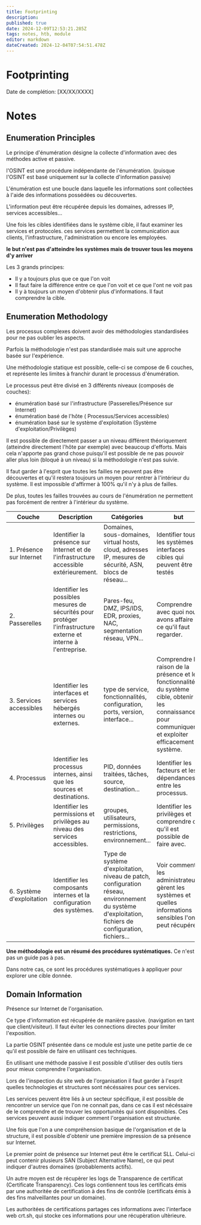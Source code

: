 ```yaml
---
title: Footprinting
description: 
published: true
date: 2024-12-09T12:53:21.285Z
tags: notes, htb, module
editor: markdown
dateCreated: 2024-12-04T07:54:51.478Z
---
```


# Footprinting

Date de complétion: [XX/XX/XXXX]

# Notes

## Enumeration Principles

Le principe d'énumération désigne la collecte d'information avec des méthodes active et passive.

l'OSINT est une procédure indépendante de l'énumération. (puisque l'OSINT est basé uniquement sur la collecte d'information passive)

L'énumération est une boucle dans laquelle les informations sont collectées à l'aide des informations possédées ou découvertes.

L'information peut être récupérée depuis les domaines, adresses IP, services accessibles...

Une fois les cibles identifiées dans le système cible, il faut examiner les services et protocoles. ces services permettent la communication aux clients, l'infrastructure, l'administration ou encore les employées.

**le but n'est pas d'atteindre les systèmes mais de trouver tous les moyens d'y arriver**

Les 3 grands principes:

- Il y a toujours plus que ce que l'on voit
- Il faut faire la différence entre ce que l'on voit et ce que l'ont ne voit pas
- Il y à toujours un moyen d'obtenir plus d'informations. Il faut comprendre la cible.

## Enumeration Methodology

Les processus complexes doivent avoir des méthodologies standardisées pour ne pas oublier les aspects.

Parfois la méthodologie n'est pas standardisée mais suit une approche basée sur l'expérience.

Une méthodologie statique est possible, celle-ci se compose de 6 couches, et représente les limites à franchir durant le processus d'énumération.

Le processus peut être divisé en 3 différents niveaux (composés de couches):

- énumération basé sur l'infrastructure (Passerelles/Présence sur Internet)
- énumération basé de l'hôte ( Processus/Services accessibles)
- énumération basé sur le système d'exploitation (Système d'exploitation/Privilèges)

Il est possible de directement passer a un niveau différent théoriquement (atteindre directement l'hôte par exemple) avec beaucoup d'efforts. Mais cela n'apporte pas grand chose puisqu'il est possible de ne pas pouvoir aller plus loin (bloqué à un niveau) si la méthodologie n'est pas suivie.

Il faut garder à l'esprit que toutes les failles ne peuvent pas être découvertes et qu'il restera toujours un moyen pour rentrer à l'intérieur du système. Il est impossible d'affirmer à 100% qu'il n'y à plus de failles.

De plus, toutes les failles trouvées au cours de l'énumération ne permettent pas forcément de rentrer à l'intérieur du système.

| Couche                    | Description                                                                                                     | Catégories                                                                                                                                             | but                                                                                                                                                           |
| ------------------------- | --------------------------------------------------------------------------------------------------------------- | ------------------------------------------------------------------------------------------------------------------------------------------------------ | ------------------------------------------------------------------------------------------------------------------------------------------------------------- |
| 1. Présence sur Internet  | Identifier la présence sur Internet et de l'infrastructure accessible extérieurement.                           | Domaines, sous-domaines, virtual hosts, cloud, adresses IP, mesures de sécurité, ASN, blocs de réseau...                                               | Identifier tous les systèmes et interfaces cibles qui peuvent être testés                                                                                     |
| 2. Passerelles            | Identifier les possibles mesures de sécurités pour protéger l'infrastructure externe et interne à l'entreprise. | Pares-feu, DMZ, IPS/IDS, EDR, proxies, NAC, segmentation réseau, VPN...                                                                                | Comprendre avec quoi nous avons affaire et ce qu'il faut regarder.                                                                                            |
| 3. Services accessibles   | Identifier les interfaces et services hébergés internes ou externes.                                            | type de service, fonctionnalités, configuration, ports, version, interface...                                                                          | Comprendre la raison de la présence et les fonctionnalités du système cible, obtenir les connaissances pour communiquer et exploiter efficacement le système. |
| 4. Processus              | Identifier les processus internes, ainsi que les sources et destinations.                                       | PID, données traitées, tâches, source, destination...                                                                                                  | Identifier les facteurs et les dépendances entre les processus.                                                                                               |
| 5. Privilèges             | Identifier les permissions et privilèges au niveau des services accessibles.                                    | groupes, utilisateurs, permissions, restrictions, environnement...                                                                                     | Identifier les privilèges et comprendre ce qu'il est possible de faire avec.                                                                                  |
| 6. Système d'exploitation | Identifier les composants internes et la configuration des systèmes.                                            | Type de système d'exploitation, niveau de patch, configuration réseau, environnement du système d'exploitation, fichiers de configuration, fichiers... | Voir comment les administrateurs gèrent les systèmes et quelles informations sensibles l'on peut récupérer.                                                   |

**Une méthodologie est un résumé des procédures systématiques.** Ce n'est pas un guide pas à pas.

Dans notre cas, ce sont les procédures systématiques à appliquer pour explorer une cible donnée.

## Domain Information

Présence sur Internet de l'organisation.

Ce type d'information est récupérée de manière passive. (navigation en tant que client/visiteur). Il faut éviter les connections directes pour limiter l'exposition.

La partie OSINT présentée dans ce module est juste une petite partie de ce qu'il est possible de faire en utilisant ces techniques.

En utilisant une méthode passive il est possible d'utiliser des outils tiers pour mieux comprendre l'organisation.

Lors de l'inspection du site web de l'organisation il faut garder à l'esprit quelles technologies et structures sont nécéssaires pour ces services.

Les services peuvent être liés à un secteur spécifique, il est possible de rencontrer un service que l'on ne connait pas, dans ce cas il est nécéssaire de le comprendre et de trouver les opportunités qui sont disponibles. Ces services peuvent aussi indiquer comment l'organisation est structurée.

Une fois que l'on a une compréhension basique de l'organisation et de la structure, il est possible d'obtenir une première impression de sa présence sur Internet.

Le premier point de présence sur Internet peut être le certificat SLL. Celui-ci peut contenir plusieurs SAN (Subject Alternative Name), ce qui peut indiquer d'autres domaines (probablements actifs).

Un autre moyen est de récupèrer les logs de Transparence de certificat (Certificate Transparency). Ces logs contiennent tous les certificats émis par une authoritée de certification à des fins de contrôle (certificats émis à des fins malveillantes pour un domaine).

Les authoritées de certifications partages ces informations avec l'interface web crt.sh, qui stocke ces informations pour une récupèration ultèrieure.
